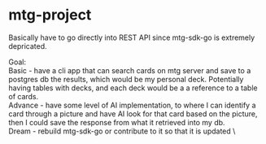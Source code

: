 # mtg-project
Basically have to go directly into REST API since mtg-sdk-go is extremely depricated.

Goal: \
    Basic - have a cli app that can search cards on mtg server and save to a postgres db the results, which would be my personal deck. Potentially having tables with decks, and each deck would be a a reference to a table of cards.\
    Advance - have some level of AI implementation, to where I can identify a card through a picture and have AI look for that card based on the picture, then I could save the response from what it retrieved into my db.\
    Dream - rebuild mtg-sdk-go or contribute to it so that it is updated \
